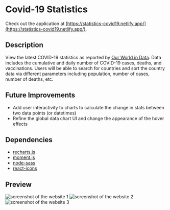 # Covid-19 Statistics

Check out the application at [https://statistics-covid19.netlify.app/](https://statistics-covid19.netlify.app/).

## Description
View the latest COVID-19 statistics as reported by [Our World in Data](https://ourworldindata.org/coronavirus). Data includes the cumulative and daily number of COVID-19 cases, deaths, and vaccinations. Users will be able to search for countries and sort the country data via different parameters including population, number of cases, number of deaths, etc.

## Future Improvements
- Add user interactivity to charts to calculate the change in stats between two data points (or datetimes)
- Refine the global data chart UI and change the appearance of the hover effects

## Dependencies
- [recharts.js](https://recharts.org/en-US/)
- [moment.js](https://momentjs.com/)
- [node-sass](https://www.npmjs.com/package/node-sass)
- [react-icons](https://react-icons.github.io/react-icons/)

## Preview
![screenshot of the website 1](https://res.cloudinary.com/ricky-ho/image/upload/v1626305790/Covid-19/covid-ss1_c4maaf.png)
![screenshot of the website 2](https://res.cloudinary.com/ricky-ho/image/upload/v1626305790/Covid-19/covid-ss2_e8qnxd.png)
![screenshot of the website 3](https://res.cloudinary.com/ricky-ho/image/upload/v1626305790/Covid-19/covid-ss3_ysyoyq.png)
